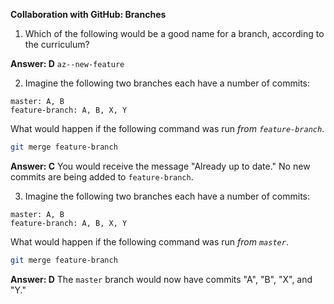 **Collaboration with GitHub: Branches**

1. Which of the following would be a good name for a branch, according to the curriculum?

**Answer:  D** `az--new-feature`

2. Imagine the following two branches each have a number of commits:

```
master: A, B
feature-branch: A, B, X, Y
```

What would happen if the following command was run _from `feature-branch`_.

```bash
git merge feature-branch
```

**Answer:  C** You would receive the message "Already up to date." No new commits are being added to `feature-branch`.


3. Imagine the following two branches each have a number of commits:

```
master: A, B
feature-branch: A, B, X, Y
```

What would happen if the following command was run _from `master`_.

```bash
git merge feature-branch
```

**Answer:  D**  The `master` branch would now have commits "A", "B", "X", and "Y."
